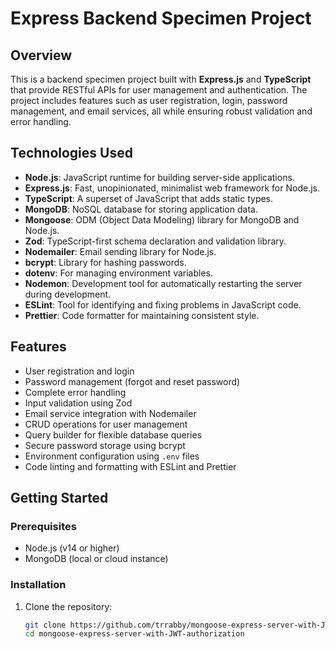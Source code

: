 # Express Backend Specimen Project

## Overview

This is a backend specimen project built with **Express.js** and **TypeScript** that provide RESTful APIs for user management and authentication. The project includes features such as user registration, login, password management, and email services, all while ensuring robust validation and error handling.

## Technologies Used

- **Node.js**: JavaScript runtime for building server-side applications.
- **Express.js**: Fast, unopinionated, minimalist web framework for Node.js.
- **TypeScript**: A superset of JavaScript that adds static types.
- **MongoDB**: NoSQL database for storing application data.
- **Mongoose**: ODM (Object Data Modeling) library for MongoDB and Node.js.
- **Zod**: TypeScript-first schema declaration and validation library.
- **Nodemailer**: Email sending library for Node.js.
- **bcrypt**: Library for hashing passwords.
- **dotenv**: For managing environment variables.
- **Nodemon**: Development tool for automatically restarting the server during development.
- **ESLint**: Tool for identifying and fixing problems in JavaScript code.
- **Prettier**: Code formatter for maintaining consistent style.

## Features

- User registration and login
- Password management (forgot and reset password)
- Complete error handling
- Input validation using Zod
- Email service integration with Nodemailer
- CRUD operations for user management
- Query builder for flexible database queries
- Secure password storage using bcrypt
- Environment configuration using `.env` files
- Code linting and formatting with ESLint and Prettier

## Getting Started

### Prerequisites

- Node.js (v14 or higher)
- MongoDB (local or cloud instance)

### Installation

1. Clone the repository:

   ```bash
   git clone https://github.com/trrabby/mongoose-express-server-with-JWT-authorization.git
   cd mongoose-express-server-with-JWT-authorization
   ```

